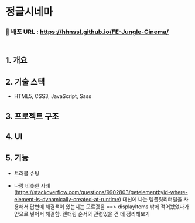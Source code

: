 # 정글시네마

### 🔗 배포 URL : https://hhnssl.github.io/FE-Jungle-Cinema/<br><br>

## 1. 개요

## 2. 기술 스택

- HTML5, CSS3, JavaScript, Sass

## 3. 프로젝트 구조

## 4. UI

## 5. 기능

- 트러블 슈팅

* 나랑 비슷한 사례
  (https://stackoverflow.com/questions/9902803/getelementbyid-where-element-is-dynamically-created-at-runtime)
  대신에 나는 템플릿리터럴을 사용해서 답변에 해결책이 있는지는 모르겠음 ==>
  displayItems 밖에 적어놨었다가 안으로 넣어서 해결함. 렌더링 순서와 관련있을 건
  데 정리해보기
